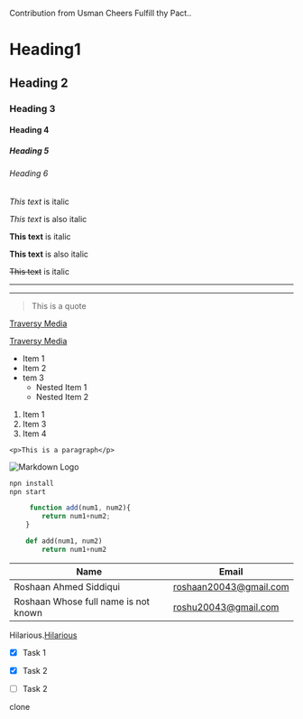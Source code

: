 <!-- Headings -->
Contribution from Usman Cheers
Fulfill thy Pact..
# Heading1
## Heading 2
### Heading 3
#### Heading 4
##### Heading 5
###### Heading 6


<!-- Italics -->
*This text* is italic

_This text_ is also italic

<!--Strong-->
**This text** is italic

__This text__ is also italic

<!-- STRIKE THROUGH-->

~~This text~~ is italic

<!--Horizontal rule-->

---
___

<!-- Blockquote -->
>This is a quote

<!-- Links -->
[Traversy Media](http://www.traversymedia.com)

[Traversy Media](http://www.traversymedia.com "Traversy Media")

<!-- UL -->
* Item 1
* Item 2
* tem 3
    * Nested Item 1
    * Nested Item 2

<!-- OL -->
1. Item 1
1. Item 3
1. Item 4

<!-- Inline code block -->
`<p>This is a paragraph</p>`

<!-- Images -->
![Markdown Logo](https://markdown-here.com/img/icon256.png)

<!-- Github Markdown -->

<!-- Code Blocks -->

```bash
npn install
npn start

```

```javascript
     function add(num1, num2){
        return num1+num2;
    }
```

```python
    def add(num1, num2)
        return num1+num2
```

<!-- Tables -->
| Name  | Email     |
|-------|-----------|
| Roshaan Ahmed Siddiqui | roshaan20043@gmail.com     |
| Roshaan Whose full name is not known  | roshu20043@gmail.com     |
Hilarious.[Hilarious](https://www.google.com/search?q=hilarious&oq=hilarious&aqs=chrome..69i57j0l5.3199j0j7&sourceid=chrome&ie=UTF-8) 
<!-- Task Lists -->
* [x] Task 1
* [x] Task 2
* [ ] Task 2


clone
